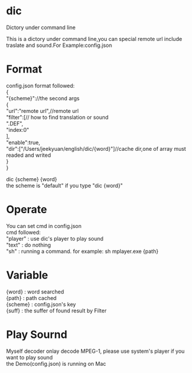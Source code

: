 # dic
Dictory under command line

This is a dictory under command line,you can special remote url include traslate and sound.For Example:config.json


Format
==================
config.json format followed:  
{  
    "{scheme}"://the second args  
    {  
        "url":"remote url",//remote url  
        "filter":[// how to find translation or sound  
          ".DEF",  
          "index:0"  
        ],  
        "enable":true,  
        "dir":["/Users/jeekyuan/english/dic/{word}"]//cache dir,one of array must readed and writed  
    }  
}  


dic {scheme} {word}  
the scheme is "default" if you type "dic {word}"  

Operate
=============
You can set cmd in config.json  
cmd followed:  
"player" : use dic's player to play sound  
"text"   : do nothing  
"sh"     : running a command. for example: sh mplayer.exe {path}  

Variable
==============
{word}   : word searched  
{path}   : path cached  
{scheme} : config.json's key  
{suff}   : the suffer of found result by Filter  


Play Sournd
==============
Myself decoder onlay decode MPEG-1, please use system's player if you want to play sound  
the Demo(config.json) is running on Mac  
